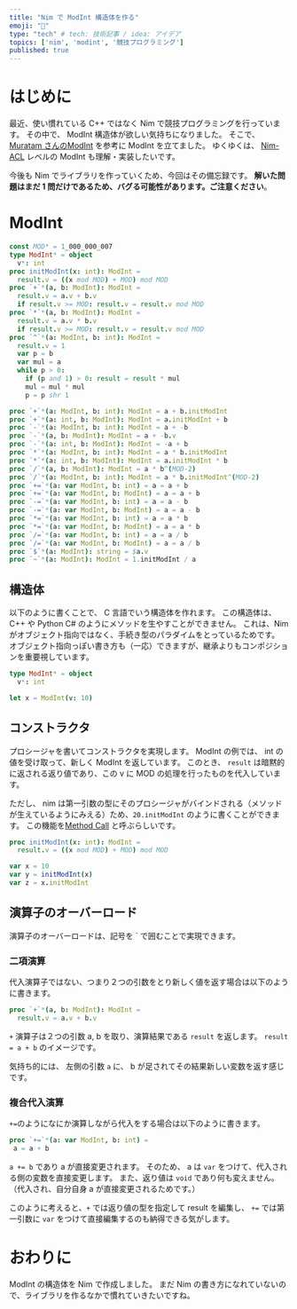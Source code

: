 ```yaml
---
title: "Nim で ModInt 構造体を作る"
emoji: "📑"
type: "tech" # tech: 技術記事 / idea: アイデア
topics: ['nim', 'modint', '競技プログラミング']
published: true
---
```


# はじめに

最近、使い慣れている C++ ではなく Nim で競技プログラミングを行っています。
その中で、 ModInt 構造体が欲しい気持ちになりました。
そこで、 [Muratam さんのModInt](https://github.com/Muratam/yukicoder-nim/blob/master/lib/mathlib/modint.nim) を参考に ModInt を立てました。
ゆくゆくは、 [Nim-ACL](https://github.com/zer0-star/Nim-ACL/blob/master/src/atcoder/extra/math/modint_chaemon.nim) レベルの ModInt も理解・実装したいです。

今後も Nim でライブラリを作っていくため、今回はその備忘録です。
**解いた問題はまだ 1 問だけであるため、バグる可能性があります。ご注意ください**。

# ModInt

```nim
const MOD* = 1_000_000_007
type ModInt* = object
  v*: int
proc initModInt(x: int): ModInt =
  result.v = ((x mod MOD) + MOD) mod MOD
proc `+`*(a, b: ModInt): ModInt =
  result.v = a.v + b.v
  if result.v >= MOD: result.v = result.v mod MOD
proc `*`*(a, b: ModInt): ModInt =
  result.v = a.v * b.v
  if result.v >= MOD: result.v = result.v mod MOD
proc `^`*(a: ModInt, b: int): ModInt =
  result.v = 1
  var p = b
  var mul = a
  while p > 0:
    if (p and 1) > 0: result = result * mul
    mul = mul * mul
    p = p shr 1

proc `+`*(a: ModInt, b: int): ModInt = a + b.initModInt
proc `+`*(a: int, b: ModInt): ModInt = a.initModInt + b
proc `-`*(a: ModInt, b: int): ModInt = a + -b
proc `-`*(a, b: ModInt): ModInt = a + -b.v
proc `-`*(a: int, b: ModInt): ModInt = -a + b
proc `*`*(a: ModInt, b: int): ModInt = a * b.initModInt
proc `*`*(a: int, b: ModInt): ModInt = a.initModInt * b
proc `/`*(a, b: ModInt): ModInt = a * b^(MOD-2)
proc `/`*(a: ModInt, b: int): ModInt = a * b.initModInt^(MOD-2)
proc `+=`*(a: var ModInt, b: int) = a = a + b
proc `+=`*(a: var ModInt, b: ModInt) = a = a + b
proc `-=`*(a: var ModInt, b: int) = a = a - b
proc `-=`*(a: var ModInt, b: ModInt) = a = a - b
proc `*=`*(a: var ModInt, b: int) = a = a * b
proc `*=`*(a: var ModInt, b: ModInt) = a = a * b
proc `/=`*(a: var ModInt, b: int) = a = a / b
proc `/=`*(a: var ModInt, b: ModInt) = a = a / b
proc `$`*(a: ModInt): string = $a.v
proc `~`*(a: ModInt): ModInt = 1.initModInt / a
```

## 構造体

以下のように書くことで、 C 言語でいう構造体を作れます。
この構造体は、 C++ や Python C# のようにメソッドを生やすことができません。
これは、Nim がオブジェクト指向ではなく、手続き型のパラダイムをとっているためです。
オブジェクト指向っぽい書き方も（一応）できますが、継承よりもコンポジションを重要視しています。

```nim
type ModInt* = object
  v*: int

let x = ModInt(v: 10)
```

## コンストラクタ

プロシージャを書いてコンストラクタを実現します。
ModInt の例では、 int の値を受け取って、新しく ModInt を返しています。
このとき、 `result` は暗黙的に返される返り値であり、この v に MOD の処理を行ったものを代入しています。

ただし、 nim は第一引数の型にそのプロシージャがバインドされる（メソッドが生えているようにみえる）ため、`20.initModInt` のように書くことができます。
この機能を[Method Call](https://nim-lang.org/docs/tut2.html#object-oriented-programming-method-call-syntax) と呼ぶらしいです。

```nim
proc initModInt(x: int): ModInt =
  result.v = ((x mod MOD) + MOD) mod MOD

var x = 10
var y = initModInt(x)
var z = x.initModInt
```

## 演算子のオーバーロード

演算子のオーバーロードは、記号を ` で囲むことで実現できます。

### 二項演算

代入演算子ではない、つまり２つの引数をとり新しく値を返す場合は以下のように書きます。

```nim
proc `+`*(a, b: ModInt): ModInt =
  result.v = a.v + b.v
```

`+` 演算子は２つの引数 a, b を取り、演算結果である `result` を返します。
`result = a + b` のイメージです。

気持ち的には、 左側の引数 `a` に、 b が足されてその結果新しい変数を返す感じです。

### 複合代入演算

`+=`のようになにか演算しながら代入をする場合は以下のように書きます。

```nim
proc `+=`*(a: var ModInt, b: int) =
 a = a + b
```

`a += b` であり a が直接変更されます。
そのため、 a は `var` をつけて、代入される側の変数を直接変更します。
また、返り値は `void` であり何も変えません。
（代入され、自分自身 a が直接変更されるためです。）

このように考えると、`+` では返り値の型を指定して result を編集し、 `+=` では第一引数に `var` をつけて直接編集するのも納得できる気がします。

# おわりに

ModInt の構造体を Nim で作成しました。
まだ Nim の書き方になれていないので、ライブラリを作るなかで慣れていきたいですね。

